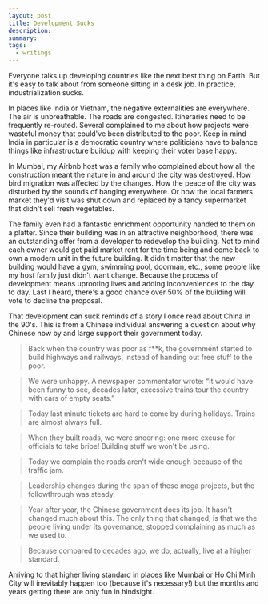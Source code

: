 ```yaml
---
layout: post
title: Development Sucks
description:
summary:
tags:
  - writings
---
```


Everyone talks up developing countries like the next best thing on Earth. But it's easy to talk about from someone sitting in a desk job. In practice, industrialization sucks.

In places like India or Vietnam, the negative externalities are everywhere. The air is unbreathable. The roads are congested. Itineraries need to be frequently re-routed. Several complained to me about how projects were wasteful money that could've been distributed to the poor. Keep in mind India in particular is a democratic country where politicians have to balance things like infrastructure buildup with keeping their voter base happy.

In Mumbai, my Airbnb host was a family who complained about how all the construction meant the nature in and around the city was destroyed. How bird migration was affected by the changes. How the peace of the city was disturbed by the sounds of banging everywhere. Or how the local farmers market they'd visit was shut down and replaced by a fancy supermarket that didn't sell fresh vegetables.

The family even had a fantastic enrichment opportunity handed to them on a platter. Since their building was in an attractive neighborhood, there was an outstanding offer from a developer to redevelop the building. Not to mind each owner would get paid market rent for the time being and come back to own a modern unit in the future building. It didn't matter that the new building would have a gym, swimming pool, doorman, etc., some people like my host family just didn't want change. Because the process of development means uprooting lives and adding inconveniences to the day to day. Last I heard, there's a good chance over 50% of the building will vote to decline the proposal.

That development can suck reminds of a story I once read about China in the 90's. This is from a Chinese individual answering a question about why Chinese now by and large support their government today.

> Back when the country was poor as f\*\*k, the government started to build highways and railways, instead of handing out free stuff to the poor.

> We were unhappy. A newspaper commentator wrote: “It would have been funny to see, decades later, excessive trains tour the country with cars of empty seats.”

> Today last minute tickets are hard to come by during holidays. Trains are almost always full.

> When they built roads, we were sneering: one more excuse for officials to take bribe! Building stuff we won't be using.

> Today we complain the roads aren't wide enough because of the traffic jam.

> Leadership changes during the span of these mega projects, but the followthrough was steady.

> Year after year, the Chinese government does its job. It hasn't changed much about this. The only thing that changed, is that we the people living under its governance, stopped complaining as much as we used to.

> Because compared to decades ago, we do, actually, live at a higher standard.

Arriving to that higher living standard in places like Mumbai or Ho Chi Minh City will inevitably happen too (because it's necessary!) but the months and years getting there are only fun in hindsight.
